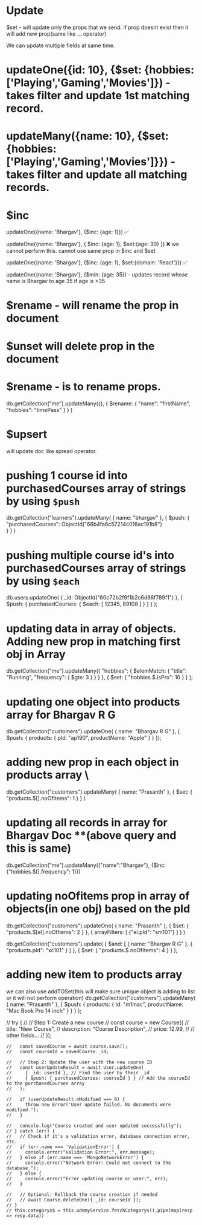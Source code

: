 # Update 
$set - will update only the props that we send. if prop doesnt exist then it will add new prop(same like ... operator)

We can update multiple fields at same time. 

# updateOne({id: 10}, {$set: {hobbies: ['Playing','Gaming','Movies']}) - takes filter and update 1st matching record.

# updateMany({name: 10}, {$set: {hobbies: ['Playing','Gaming','Movies']}}) - takes filter and update all matching records. 

# $inc 
updateOne({name: 'Bhargav'}, {$inc: {age: 1}}) ✅

updateOne({name: 'Bhargav'}, {
    $inc: {age: 1}, 
    $set:{age: 30}
    }) ❌ we cannot perform this. cannot use same prop in $inc and $set 

updateOne({name: 'Bhargav'}, {$inc: {age: 1}, $set:{domain: 'React'}}) ✅ 


updateOne({name: 'Bhargav'}, {$min: {age: 35}) - updates record whose name is Bhargav to age 35 if age is >35

# $rename - will rename the prop in document


# $unset will delete prop in the document 

# $rename - is to rename props. 
db.getCollection("me").updateMany({}, {
    $rename: {
        "name": "firstName",
        "hobbies": "timePass"
    }
}
)

# $upsert
will update doc like spread operator. 

# pushing 1 course id into purchasedCourses array of strings by using `$push`
db.getCollection("learners").updateMany(
    {
        name: "bhargav"
    },
    {
        $push: {
          "purchasedCourses": ObjectId("66b4fa6c57214c018ac191b8")  
        }
    }
)
# pushing multiple  course id's into purchasedCourses array of strings by using `$each`
db.users.updateOne(
  { _id: ObjectId("60c72b2f9f1b2c6d88f789f1") },
  {
    $push: {
      purchasedCourses: {
        $each: [
          12345,
          89108
        ]
      }
    }
  }
);
# updating data in array of objects. Adding new prop in matching first obj in Array
db.getCollection("me").updateMany({
    "hobbies": {
        $elemMatch: {
            "title": "Running",
            "frequency": { $gte: 3 }
        }
    }
},
    {
        $set: {
            "hobbies.$.isPro": 10
        }
    }
);


# updating one object into products array for Bhargav R G
db.getCollection("customers").updateOne(
    { name: "Bhargav R G" },
    {
        $push: {
            products: {
                pId: "ap190",
                productName: "Apple"
            }
        }
    });

# adding new prop in each object in products array \
db.getCollection("customers").updateMany(
    {
        name: "Prasanth"
    },
    {
        $set: {
            "products.$[].noOfItems": 1
        }
    }
)
# updating all records in array for Bhargav Doc **(above query and this is same)
db.getCollection("me").updateMany({"name":"Bhargav"}, {$inc: {"hobbies.$[].frequency": 1}})

# updating noOfitems prop in array of objects(in one obj) based on the pId
db.getCollection("customers").updateOne(
    {
        name: "Prasanth"
    },
    {
        $set: {
            "products.$[el].noOfItems": 2
        }
    },
    {
        arrayFilters: [
            {"el.pId": "sm101"}
        ]
    }
)







 
  
  db.getCollection("customers").update(
  {
    $and: [
      { name: "Bhargav R G" },
      { "products.pId": "xc101" }
    ]
  },
  {
    $set: {
      "products.$.noOfItems": 4
    }
  }
);


# adding new item to products array 
we can also use addTOSet(this will make sure unique object is adding to list or it will not perform operation)
db.getCollection("customers").updateMany(
    {
        name: "Prasanth"
    },
    {
        $push: {
            products: {
                Id: "m1mac",
                productName: "Mac Book Pro 14 inch"
            }
        }
    }
);



  //  try {
    // // Step 1: Create a new course
    // const course = new Course({
    //   title: "New Course",
    //   description: "Course Description",
    //   price: 12.99,
    //   // other fields...
    // });

    //   const savedCourse = await course.save();
    //   const courseId = savedCourse._id;

    //   // Step 2: Update the user with the new course ID
    //   const userUpdateResult = await User.updateOne(
    //     { _id: userId }, // Find the user by their _id
    //     { $push: { purchasedCourses: courseId } } // Add the courseId to the purchasedCourses array
    //   );

    //   if (userUpdateResult.nModified === 0) {
    //     throw new Error('User update failed. No documents were modified.');
    //   }

    //   console.log("Course created and user updated successfully");
    // } catch (err) {
    //   // Check if it's a validation error, database connection error, etc.
    //   if (err.name === 'ValidationError') {
    //     console.error("Validation Error:", err.message);
    //   } else if (err.name === 'MongoNetworkError') {
    //     console.error("Network Error: Could not connect to the database.");
    //   } else {
    //     console.error("Error updating course or user:", err);
    //   }

    //   // Optional: Rollback the course creation if needed
    //   // await Course.deleteOne({ _id: courseId });
    // }
    // this.categorys$ = this.udemyService.fetchCategorys().pipe(map(resp => resp.data))